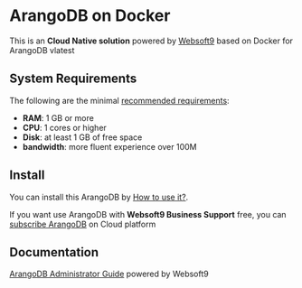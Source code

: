 # ArangoDB on Docker  

This is an **Cloud Native solution** powered by [Websoft9](https://www.websoft9.com) based on Docker for ArangoDB vlatest

## System Requirements

The following are the minimal [recommended requirements](https://github.com/arangodb/arangodb):

* **RAM**: 1 GB or more
* **CPU**: 1 cores or higher
* **Disk**: at least 1 GB of free space
* **bandwidth**: more fluent experience over 100M  

## Install

You can install this ArangoDB by [How to use it?](https://github.com/Websoft9/docker-library#how-to-use-it).   

If you want use ArangoDB with **Websoft9 Business Support** free, you can [subscribe ArangoDB](https://www.websoft9.com/apps) on Cloud platform

## Documentation

[ArangoDB Administrator Guide](https://support.websoft9.com/docs/arangodb) powered by Websoft9
